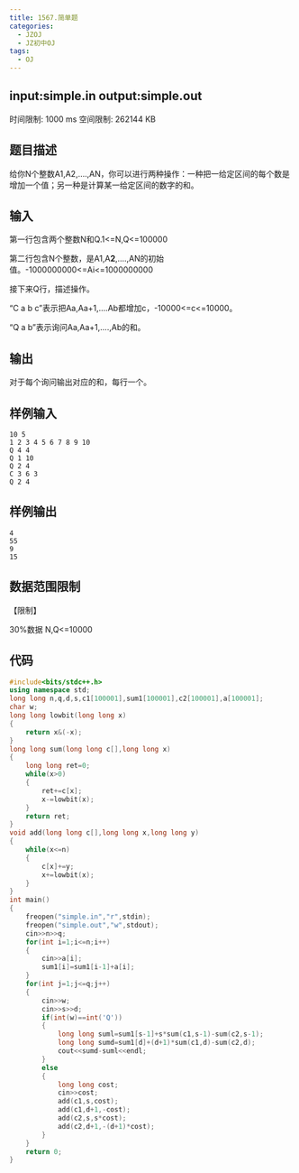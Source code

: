 ```yaml
---
title: 1567.简单题
categories:
  - JZOJ
  - JZ初中OJ
tags:
  - OJ
---
```


## input:**simple.in**   output:**simple.out**

时间限制: 1000 ms  空间限制: 262144 KB 

## 题目描述

​    给你N个整数A1,A2,….,AN，你可以进行两种操作：一种把一给定区间的每个数是增加一个值；另一种是计算某一给定区间的数字的和。



## 输入

第一行包含两个整数N和Q.1<=N,Q<=100000

第二行包含N个整数，是A1,A**2**,….,AN的初始值。-1000000000<=Ai<=1000000000

接下来Q行，描述操作。

“C a b c”表示把Aa,Aa+1,….Ab都增加c，-10000<=c<=10000。

“Q a b”表示询问Aa,Aa+1,….,Ab的和。

## 输出

对于每个询问输出对应的和，每行一个。

## 样例输入

```
10 5
1 2 3 4 5 6 7 8 9 10
Q 4 4
Q 1 10
Q 2 4
C 3 6 3
Q 2 4
```

## 样例输出

```
4
55
9
15
```

## 数据范围限制

【限制】

30%数据 N,Q<=10000

## 代码

```cpp
#include<bits/stdc++.h>
using namespace std;
long long n,q,d,s,c1[100001],sum1[100001],c2[100001],a[100001];
char w;
long long lowbit(long long x)
{
    return x&(-x);
}
long long sum(long long c[],long long x)
{
    long long ret=0;
    while(x>0)
    {
        ret+=c[x];
        x-=lowbit(x);
    }
    return ret;
}
void add(long long c[],long long x,long long y)
{
    while(x<=n)
    {
        c[x]+=y;
        x+=lowbit(x);
    }
}
int main()
{
    freopen("simple.in","r",stdin);
    freopen("simple.out","w",stdout);
    cin>>n>>q;
    for(int i=1;i<=n;i++)
    {
        cin>>a[i];
        sum1[i]=sum1[i-1]+a[i];
    }
    for(int j=1;j<=q;j++)
    {
        cin>>w;
        cin>>s>>d;
        if(int(w)==int('Q'))
        {
            long long suml=sum1[s-1]+s*sum(c1,s-1)-sum(c2,s-1);
            long long sumd=sum1[d]+(d+1)*sum(c1,d)-sum(c2,d);
            cout<<sumd-suml<<endl; 
        }
        else 
        {
            long long cost;
            cin>>cost;
            add(c1,s,cost);
            add(c1,d+1,-cost);
            add(c2,s,s*cost);
            add(c2,d+1,-(d+1)*cost);
        }
    }
    return 0;
}
```

